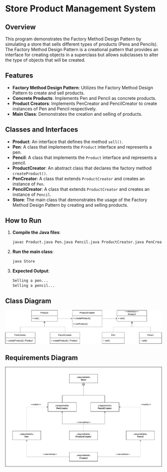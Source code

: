 # Store Product Management System

## Overview

This program demonstrates the Factory Method Design Pattern by simulating a store that sells different types of products (Pens and Pencils). The Factory Method Design Pattern is a creational pattern that provides an interface for creating objects in a superclass but allows subclasses to alter the type of objects that will be created.

## Features

- **Factory Method Design Pattern**: Utilizes the Factory Method Design Pattern to create and sell products.
- **Concrete Products**: Implements Pen and Pencil as concrete products.
- **Product Creators**: Implements PenCreator and PencilCreator to create instances of Pen and Pencil respectively.
- **Main Class**: Demonstrates the creation and selling of products.

## Classes and Interfaces

- **Product**: An interface that defines the method `sell()`.
- **Pen**: A class that implements the `Product` interface and represents a pen.
- **Pencil**: A class that implements the `Product` interface and represents a pencil.
- **ProductCreator**: An abstract class that declares the factory method `createProduct()`.
- **PenCreator**: A class that extends `ProductCreator` and creates an instance of `Pen`.
- **PencilCreator**: A class that extends `ProductCreator` and creates an instance of `Pencil`.
- **Store**: The main class that demonstrates the usage of the Factory Method Design Pattern by creating and selling products.

## How to Run

1. **Compile the Java files**:
    ```bash
    javac Product.java Pen.java Pencil.java ProductCreator.java PenCreator.java PencilCreator.java Store.java
    ```

2. **Run the main class**:
    ```bash
    java Store
    ```

3. **Expected Output**:
    ```plaintext
    Selling a pen...
    Selling a pencil...
    ```

## Class Diagram

![Class Diagram](diagram/class_diagram.png)


## Requirements Diagram

![Class Diagram](diagram/requirements_diagram.png)
